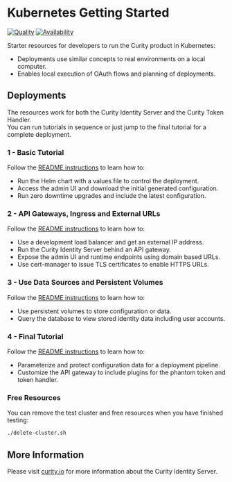 # Kubernetes Getting Started

[![Quality](https://img.shields.io/badge/quality-demo-red)](https://curity.io/resources/code-examples/status/)
[![Availability](https://img.shields.io/badge/availability-source-blue)](https://curity.io/resources/code-examples/status/)

Starter resources for developers to run the Curity product in Kubernetes:

- Deployments use similar concepts to real environments on a local computer.
- Enables local execution of OAuth flows and planning of deployments.

## Deployments

The resources work for both the Curity Identity Server and the Curity Token Handler.\
You can run tutorials in sequence or just jump to the final tutorial for a complete deployment.

### 1 - Basic Tutorial

Follow the [README instructions](./1-basic-tutorial/README.md) to learn how to:

- Run the Helm chart with a values file to control the deployment.
- Access the admin UI and download the initial generated configuration.
- Run zero downtime upgrades and include the latest configuration.

### 2 - API Gateways, Ingress and External URLs

Follow the [README instructions](./2-ingress-tutorial/README.md) to learn how to:

- Use a development load balancer and get an external IP address.
- Run the Curity Identity Server behind an API gateway.
- Expose the admin UI and runtime endpoints using domain based URLs.
- Use cert-manager to issue TLS certificates to enable HTTPS URLs.

### 3 - Use Data Sources and Persistent Volumes

Follow the [README instructions](./3-persistent-volumes/README.md) to learn how to:

- Use persistent volumes to store configuration or data.
- Query the database to view stored identity data including user accounts.

### 4 - Final Tutorial

Follow the [README instructions](./4-final-tutorial/README.md) to learn how to:

- Parameterize and protect configuration data for a deployment pipeline.
- Customize the API gateway to include plugins for the phantom token and token handler.

### Free Resources

You can remove the test cluster and free resources when you have finished testing:

```bash
./delete-cluster.sh
```

## More Information

Please visit [curity.io](https://curity.io/) for more information about the Curity Identity Server.
